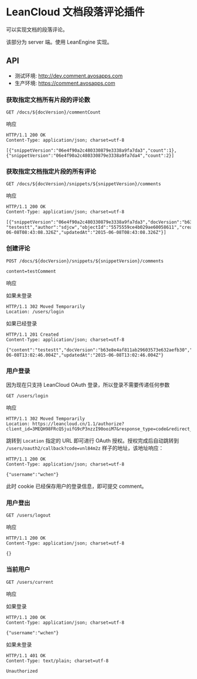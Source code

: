 # LeanCloud 文档段落评论插件

可以实现文档的段落评论。

该部分为 server 端。使用 LeanEngine 实现。

## API

* 测试环境: http://dev.comment.avosapps.com
* 生产环境: https://comment.avosapps.com

### 获取指定文档所有片段的评论数

```
GET /docs/${docVersion}/commentCount
```

响应

```
HTTP/1.1 200 OK
Content-Type: application/json; charset=utf-8

[{"snippetVersion":"06e4f90a2c480330879e3338a9fa7da3","count":1},{"snippetVersion":"06e4f90a2c480330879e3338a9fa7da4","count":2}]
```

### 获取指定文档指定片段的所有评论

```
GET /docs/${docVersion}/snippets/${snippetVersion}/comments
```

响应

```
HTTP/1.1 200 OK
Content-Type: application/json; charset=utf-8

[{"snippetVersion":"06e4f90a2c480330879e3338a9fa7da3","docVersion":"b63e8e4af811ab29603573e632aefb30","content": "testestt","author":"sdjcw","objectId":"5575559ce4b029ae60058611","createdAt":"2015-06-08T08:43:08.326Z","updatedAt":"2015-06-08T08:43:08.326Z"}]
```

### 创建评论

```
POST /docs/${docVersion}/snippets/${snippetVersion}/comments

content=testComment
```

响应

如果未登录

```
HTTP/1.1 302 Moved Temporarily
Location: /users/login
```

如果已经登录

```
HTTP/1.1 201 Created
Content-Type: application/json; charset=utf-8

{"content":"testestt","docVersion":"b63e8e4af811ab29603573e632aefb30","snippetVersion":"06e4f90a2c480330879e3338a9fa7da3","author":"sdjcw","objectId":"55759276e4b029ae6014f94c","createdAt":"2015-06-08T13:02:46.004Z","updatedAt":"2015-06-08T13:02:46.004Z"}
```

### 用户登录

因为现在只支持 LeanCloud OAuth 登录，所以登录不需要传递任何参数

```
GET /users/login
```

响应

```
HTTP/1.1 302 Moved Temporarily
Location: https://leancloud.cn/1.1/authorize?client_id=3MEQH98FRcQ5juifG9cP3nzzI90ooiM7&response_type=code&redirect_uri=http%3A%2F%2Flocalhost%3A3000%2Fusers%2Foauth2%2Fcallback&scope=client%3Ainfo
```

跳转到 `Location` 指定的 URL 即可进行 OAuth 授权。授权完成后自动跳转到 `/users/oauth2/callback?code=vnl84m2z` 样子的地址，该地址响应：

```
HTTP/1.1 200 OK
Content-Type: application/json; charset=utf-8

{"username":"wchen"}
```

此时 cookie 已经保存用户的登录信息，即可提交 comment。

### 用户登出

```
GET /users/logout
```

响应

```
HTTP/1.1 200 OK
Content-Type: application/json; charset=utf-8

{}
```

### 当前用户

```
GET /users/current
```

响应

如果登录

```
HTTP/1.1 200 OK
Content-Type: application/json; charset=utf-8

{"username":"wchen"}
```

如果未登录

```
HTTP/1.1 401 OK
Content-Type: text/plain; charset=utf-8

Unauthorized
```
